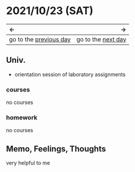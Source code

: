 # 2021/10/23 (SAT)
|←|→|
|:---|---:|
go to the [previous day](./22nd.md) | go to the [next day](./24th.md)

## Univ.
- orientation session of laboratory assignments

### courses
no courses

### homework
no courses

## Memo, Feelings, Thoughts
very helpful to me
